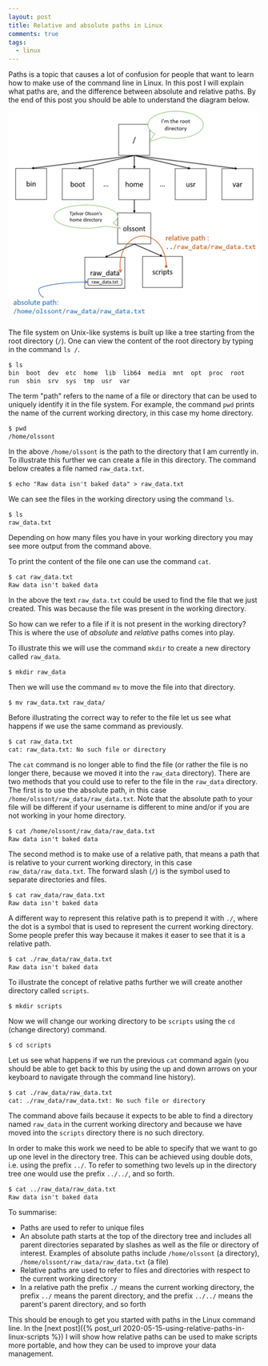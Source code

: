 ```yaml
---
layout: post
title: Relative and absolute paths in Linux
comments: true
tags:
  - linux
---
```


Paths is a topic that causes a lot of confusion for people that want to learn
how to make use of the command line in Linux. In this post I will explain 
what paths are, and the difference between absolute and relative paths.
By the end of this post you should be able to understand the diagram below.

![Linux paths](/images/linux_paths.png)

The file system on Unix-like systems is built up like a tree starting from the
root directory (``/``). One can view the content of the root directory by
typing in the command ``ls /``.

```
$ ls
bin  boot  dev  etc  home  lib  lib64  media  mnt  opt  proc  root
run  sbin  srv  sys  tmp  usr  var
```

The term "path" refers to the name of a file or directory that can be used to
uniquely identify it in the file system. For example, the command ``pwd``
prints the name of the current working directory, in this case my home directory.

```
$ pwd
/home/olssont
``` 

In the above ``/home/olssont`` is the path to the directory that I am currently
in. To illustrate this further we can create a file in this directory. The
command below creates a file named ``raw_data.txt``. 

```
$ echo "Raw data isn't baked data" > raw_data.txt
```

We can see the files in the working directory using the command ``ls``.

```
$ ls
raw_data.txt
```

Depending on how many files you have in your working directory you may see more
output from the command above.

To print the content of the file one can use the command ``cat``.

```
$ cat raw_data.txt
Raw data isn't baked data
```

In the above the text ``raw_data.txt`` could be used to find the file that we
just created. This was because the file was present in the working directory.

So how can we refer to a file if it is not present in the working directory?
This is where the use of *absolute* and *relative* paths comes into play.

To illustrate this we will use the command ``mkdir`` to create a new directory
called ``raw_data``.

```
$ mkdir raw_data
```

Then we will use the command ``mv`` to move the file into that directory.

```
$ mv raw_data.txt raw_data/
```

Before illustrating the correct way to refer to the file let us see
what happens if we use the same command as previously.

```
$ cat raw_data.txt
cat: raw_data.txt: No such file or directory
```

The ``cat`` command is no longer able to find the file (or rather the file is
no longer there, because we moved it into the ``raw_data`` directory). There
are two methods that you could use to refer to the file in the ``raw_data``
directory. The first is to use the absolute path, in this case
``/home/olssont/raw_data/raw_data.txt``.  Note that the absolute path to your
file will be different if your username is different to mine and/or if you are
not working in your home directory.

```
$ cat /home/olssont/raw_data/raw_data.txt
Raw data isn't baked data
```

The second method is to make use of a relative path, that means a path that
is relative to your current working directory, in this case ``raw_data/raw_data.txt``.
The forward slash (``/``) is the symbol used to separate directories and files.

```
$ cat raw_data/raw_data.txt
Raw data isn't baked data
```

A different way to represent this relative path is to prepend it with ``./``, where
the dot is a symbol that is used to represent the current working directory. Some
people prefer this way because it makes it easer to see that it is a relative path.


```
$ cat ./raw_data/raw_data.txt
Raw data isn't baked data
```

To illustrate the concept of relative paths further we will create another
directory called ``scripts``.

```
$ mkdir scripts
```

Now we will change our working directory to be ``scripts`` using the ``cd``
(change directory) command.

```
$ cd scripts
```

Let us see what happens if we run the previous ``cat`` command again (you
should be able to get back to this by using the up and down arrows on your
keyboard to navigate through the command line history).

```
$ cat ./raw_data/raw_data.txt
cat: ./raw_data/raw_data.txt: No such file or directory
```

The command above fails because it expects to be able to find a directory named
``raw_data`` in the current working directory and because we have moved into
the ``scripts`` directory there is no such directory.

In order to make this work we need to be able to specify that we want to go
up one level in the directory tree. This can be achieved using double dots,
i.e. using the prefix ``../``. To refer to something two levels up in the
directory tree one would use the prefix ``../../``, and so forth.

```
$ cat ../raw_data/raw_data.txt
Raw data isn't baked data
```


To summarise:

- Paths are used to refer to unique files
- An absolute path starts at the top of the directory tree and includes all
  parent directories separated by slashes as well as the file or directory of
  interest. Examples of absolute paths include ``/home/olssont`` (a directory),
  ``/home/olssont/raw_data/raw_data.txt`` (a file)
- Relative paths are used to refer to files and directories with respect to the
  current working directory
- In a relative path the prefix ``./`` means the current working directory,
  the prefix ``../`` means the parent directory, and the prefix ``../../``
  means the parent's parent directory, and so forth

This should be enough to get you started with paths in the Linux command line.
In the [next post]({% post_url 2020-05-15-using-relative-paths-in-linux-scripts %}) I will show how relative paths can be used to make scripts
more portable, and how they can be used to improve your data management.
